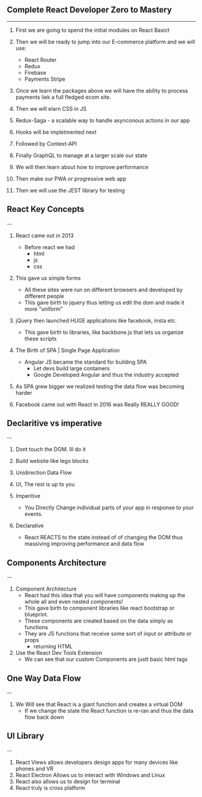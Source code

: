 ## Complete React Developer Zero to Mastery
---


1. First we are going to spend the initial modules on React Basict
2. Then we will be ready to jump into our E-commerce platform and we will use:
    - React Router
    - Redux
    - Firebase
    - Payments Stripe

3. Once we learn the packages above we will have the ability to process payments liek a full fledged ecom site.
4. Then we will elarn CSS in JS
5. Redux-Saga - a scalable way to handle asynconous actions in our app
6. Hooks will be impletmented next
7. Followed by Context-API
8. Finally GraphQL to manage at a larger scale our state
9. We will then learn about how to improve performance
10. Then make our PWA or progressive web app
11. Then we will use the JEST library for testing

## React Key Concepts
--

1. React came out in 2013
    - Before react we had
        - html
        - js
        - css

2. This gave us simple forms
    - All these sites were run on different browsers and developed by different people
    - This gave birth to jquery thus letting us edit the dom and made it more "uniform"

3. jQuery then launched HUGE applications like facebook, insta etc.
    - This gave birth to libraries, like backbone.js that lets us organize these scripts

4. The Birth of SPA | Single Page Application
    - Angular JS became the standard for building SPA
        - Let devs build large containers
        - Google Developed Angular and thus the industry accepted

5. As SPA grew bigger we realized testing the data flow was becoming harder

6. Facebook came out with React in 2016 was Really REALLY GOOD!

## Declaritive vs imperative
--

1. Dont touch the DOM. Ill do it
2. Build website like lego blocks
3. Unidirection Data Flow
4. UI, The rest is up to you

2. Imperitive
    - You Directly Change individual parts of your app in response to your events.

3. Declarative
    - React REACTS to the state instead of of changing the DOM thus massiving improving performance and data flow

## Components Architecture
--

1. Component Architecture
    - React had this idea that you will have components making up the whole all and even nested components!
    - This gave birth to component libraries like react bootstrap or blueprint. 
    - These components are created based on the data simply as functions
    - They are JS functions that receive some sort of input or attribute or props
        - returning HTML
2. Use the React Dev Tools Extension
    - We can see that our custom Components are justt basic html tags

## One Way Data Flow
--

1. We Will see that React is a giant function and creates a virtual DOM
    - If we change the state the React function is re-ran and thus the data flow back down
    

## UI Library
--

1. React Views allows developers design apps for many devices like phones and VR
2. React Electron Allows us to interact with Windows and Linux
3. React also allows us to design for terminal
4. React truly is cross platform
